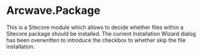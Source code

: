 # Arcwave.Package
This is a Sitecore module which allows to decide whether files within a Sitecore package should be installed. The current Installation Wizard dialog has been overwritten to introduce the checkbox to whether skip the file installation.
